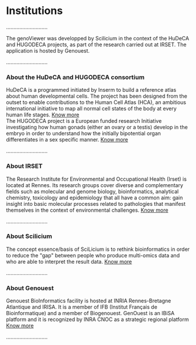 # Institutions

............................



The genoViewer was developped by Scilicium in the context of the HuDeCA and HUGODECA projects, as part of the research carried out at IRSET. The application is hosted by Genouest.

    
............................


### About the HuDeCA and HUGODECA consortium

HuDeCA is a programmed initiated by Inserm to build a reference atlas about human developmental cells. The project has been designed from the outset to enable contributions to the Human Cell Atlas (HCA), an ambitious international initiative to map all normal cell states of the body at every human life stages.
[Know more](http://hudeca.genouest.org) 
\
The HUGODECA project is a European funded research Initiative investigating how human gonads (either an ovary or a testis) develop in the embryo in order to understand how the initially bipotential organ differentiates in a sex specific manner.
[Know more](http://hugodeca-project.eu)

............................



### About IRSET 

The Research Institute for Environmental and Occupational Health (Irset) is located at Rennes. Its research groups cover diverse and complementary fields such as molecular and genome biology, bioinformatics, analytical chemistry, toxicology and epidemiology that all have a common aim: gain insight into basic molecular processes related to pathologies that manifest themselves in the context of environmental challenges.
[Know more](https://www.irset.org/en) 


............................

### About Scilicium

The concept essence/basis of SciLicium is to rethink bioinformatics in order to reduce the "gap" between people who produce multi-omics data and who are able to interpret the result data. 
[Know more](http://www.scilicium.com)  




............................


### About Genouest

Genouest BioInformatics facility is hosted at INRIA Rennes-Bretagne Atlantique and IRISA. It is a member of IFB (Institut Français de Bioinformatique) and a member of Biogenouest. GenOuest is an IBiSA platform and it is recognized by INRA CNOC as a strategic regional platform
[Know more](https://www.genouest.org) 


............................


